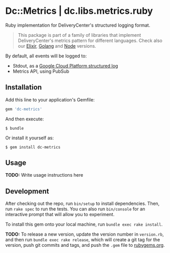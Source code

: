 # Dc::Metrics | dc.libs.metrics.ruby

Ruby implementation for DeliveryCenter's structured logging format.

> This package is part of a family of libraries that implement DeliveryCenter's metrics pattern  for different languages.
Check also our [Elixir](https://github.com/deliverycenter/dc.libs.metrics.elixir),
> [Golang](https://github.com/deliverycenter/dc.libs.metrics.golang) and
>[Node](https://github.com/deliverycenter/dc.libs.metrics.node) versions.

By default, all events will be logged to:

- Stdout, as a [Google Cloud Platform structured log](https://cloud.google.com/logging/docs/structured-logging)
- Metrics API, using PubSub

## Installation

Add this line to your application's Gemfile:

```ruby
gem 'dc-metrics'
```

And then execute:

    $ bundle

Or install it yourself as:

    $ gem install dc-metrics

## Usage

**TODO:** Write usage instructions here

## Development

After checking out the repo, run `bin/setup` to install dependencies. Then, run `rake spec` to run the tests. You can also run `bin/console` for an interactive prompt that will allow you to experiment.

To install this gem onto your local machine, run `bundle exec rake install`.


**TODO:** To release a new version, update the version number in `version.rb`, and then run `bundle exec rake release`, which will create a git tag for the version, push git commits and tags, and push the `.gem` file to [rubygems.org](https://rubygems.org).


